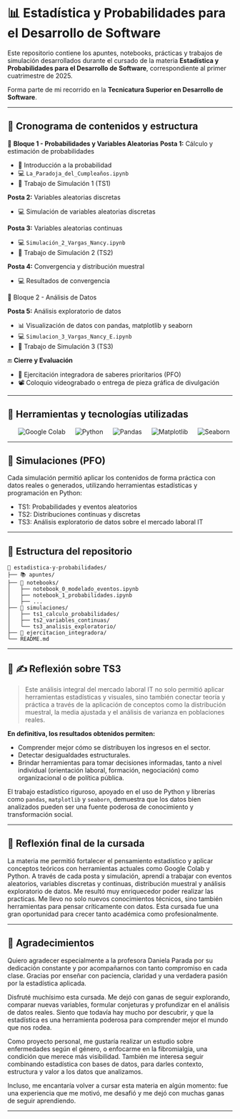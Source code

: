 # 📊 Estadística y Probabilidades para el Desarrollo de Software

Este repositorio contiene los apuntes, notebooks, prácticas y trabajos de simulación desarrollados durante el cursado de la materia **Estadística y Probabilidades para el Desarrollo de Software**, correspondiente al primer cuatrimestre de 2025.

Forma parte de mi recorrido en la **Tecnicatura Superior en Desarrollo de Software**.

---

## 📅 Cronograma de contenidos y estructura

🔹 **Bloque 1 - Probabilidades y Variables Aleatorias**
**Posta 1:** Cálculo y estimación de probabilidades
- 📘 Introducción a la probabilidad
- 💻 `La_Paradoja_del_Cumpleaños.ipynb`
- 🧪 Trabajo de Simulación 1 (TS1)

**Posta 2:** Variables aleatorias discretas
- 💻 Simulación de variables aleatorias discretas

**Posta 3:** Variables aleatorias continuas
- 💻 `Simulación_2_Vargas_Nancy.ipynb`
- 📌 Trabajo de Simulación 2 (TS2)

**Posta 4:** Convergencia y distribución muestral
- 💻 Resultados de convergencia

🔹 Bloque 2 - Análisis de Datos

**Posta 5:** Análisis exploratorio de datos
- 📊 Visualización de datos con pandas, matplotlib y seaborn
- 💻 `Simulacion_3_Vargas_Nancy_E.ipynb`
- 📌 Trabajo de Simulación 3 (TS3)

🔚 **Cierre y Evaluación**
- 🧩 Ejercitación integradora de saberes prioritarios (PFO)
- 📽️ Coloquio videograbado o entrega de pieza gráfica de divulgación

--- 

## 🧰 Herramientas y tecnologías utilizadas
<p align="center"> 
  &emsp; 
  <img alt="Google Colab" src="https://img.shields.io/badge/Google_Colab-Interactive-yellow?logo=googlecolab"> 
  &emsp; 
  <img alt="Python" src="https://img.shields.io/badge/Python-3.10-blue?logo=python"> 
  &emsp; 
  <img alt="Pandas" src="https://img.shields.io/badge/Pandas-Data%20Analysis-150458?logo=pandas"> 
  &emsp; 
  <img alt="Matplotlib" src="https://img.shields.io/badge/Matplotlib-Visualization-11557c?logo=matplotlib"> 
  &emsp; 
  <img alt="Seaborn" src="https://img.shields.io/badge/Seaborn-Statistical%20Graphics-4c72b0?logo=python"> 
</p>

--- 

## 🧪 Simulaciones (PFO)

Cada simulación permitió aplicar los contenidos de forma práctica con datos reales o generados, utilizando herramientas estadísticas y programación en Python:
- TS1: Probabilidades y eventos aleatorios
- TS2: Distribuciones continuas y discretas
- TS3: Análisis exploratorio de datos sobre el mercado laboral IT

---

## 📂 Estructura del repositorio
```
📁 estadistica-y-probabilidades/
├── 📚 apuntes/
├── 📓 notebooks/
│   ├── notebook_0_modelado_eventos.ipynb
│   ├── notebook_1_probabilidades.ipynb
│   ├── ...
├── 🧪 simulaciones/
│   ├── ts1_calculo_probabilidades/
│   ├── ts2_variables_continuas/
│   └── ts3_analisis_exploratorio/
├── 📝 ejercitacion_integradora/
└── README.md
```
---

## 💬 ✍️ Reflexión sobre TS3
> Este análisis integral del mercado laboral IT no solo permitió aplicar herramientas estadísticas y visuales, sino también
> conectar teoría y práctica a través de la aplicación de conceptos como la distribución muestral, la media ajustada y el 
> análisis de varianza en poblaciones reales.

**En definitiva, los resultados obtenidos permiten:**
- Comprender mejor cómo se distribuyen los ingresos en el sector.
- Detectar desigualdades estructurales.
- Brindar herramientas para tomar decisiones informadas, tanto a nivel individual (orientación laboral, formación,   negociación) como organizacional o de política pública.

El trabajo estadístico riguroso, apoyado en el uso de Python y librerías como `pandas`, `matplotlib` y `seaborn`, demuestra que los datos bien analizados pueden ser una fuente poderosa de conocimiento y transformación social.

--- 

## 📌 Reflexión final de la cursada

La materia me permitió fortalecer el pensamiento estadístico y aplicar conceptos teóricos con herramientas actuales como Google Colab y Python. A través de cada posta y simulación, aprendí a trabajar con eventos aleatorios, variables discretas y continuas, distribución muestral y análisis exploratorio de datos.
Me resultó muy enriquecedor poder realizar las practicas. 
Me llevo no solo nuevos conocimientos técnicos, sino también herramientas para pensar críticamente con datos. Esta cursada fue una gran oportunidad para crecer tanto académica como profesionalmente.

---
## 💌 Agradecimientos

Quiero agradecer especialmente a la profesora Daniela Parada por su dedicación constante y por acompañarnos con tanto compromiso en cada clase.
Gracias por enseñar con paciencia, claridad y una verdadera pasión por la estadística aplicada.

Disfruté muchísimo esta cursada. Me dejó con ganas de seguir explorando, comparar nuevas variables, formular conjeturas y profundizar en el análisis de datos reales. Siento que todavía hay mucho por descubrir, y que la estadística es una herramienta poderosa para comprender mejor el mundo que nos rodea.

Como proyecto personal, me gustaría realizar un estudio sobre enfermedades según el género, o enfocarme en la fibromialgia, una condición que merece más visibilidad. También me interesa seguir combinando estadística con bases de datos, para darles contexto, estructura y valor a los datos que analizamos.

Incluso, me encantaría volver a cursar esta materia en algún momento: fue una experiencia que me motivó, me desafió y me dejó con muchas ganas de seguir aprendiendo.

----

